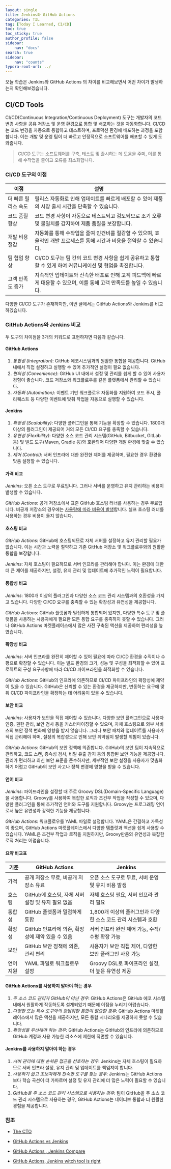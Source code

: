 ```yaml
---
layout: single
title: Jenkins와 GitHub Actions 
categories: TIL
tag: [Today I Learned, CI/CD]
toc: true
toc_sticky: true
author_profile: false
sidebar:
    nav: "docs"
search: true
sidebar:
    nav: "counts"
typora-root-url: ../
---
```


  오늘 학습은 Jenkins와  GitHub Actions 의 차이를 비교해보면서 어떤 차이가 발생하는지 확인해보겠습니다.

## CI/CD Tools

CI/CD(Continuous Integration/Continuous Deployment) 도구는 개발자의 코드 변경 사항을 공유 저장소 및 운영 환경으로 통합 및 배포하는 것을 자동화합니다. CI/CD는 코드 변경을 자동으로 통합하고 테스트하며, 프로덕션 환경에 배포하는 과정을 포함합니다. 이는 개발 및 운영 팀이 더 빠르고 안정적으로 소프트웨어를 배포할 수 있게 도와줍니다.

> CI/CD 도구는 소프트웨어를 구축, 테스트 및 출시하는 데 도움을 주며, 이를 통해 수작업을 줄이고 오류를 최소화합니다.

### CI/CD 도구의 이점

| 이점                | 설명                                                         |
| ------------------- | ------------------------------------------------------------ |
| 더 빠른 릴리스 속도 | 릴리스 자동화로 인해 업데이트를 빠르게 배포할 수 있어 제품의 시장 출시 시간을 단축할 수 있습니다. |
| 코드 품질 향상      | 코드 변경 사항이 자동으로 테스트되고 검토되므로 조기 오류 및 불일치를 감지하여 제품 품질을 보장합니다. |
| 개발 비용 절감      | 자동화를 통해 수작업을 줄여 인건비를 절감할 수 있으며, 효율적인 개발 프로세스를 통해 시간과 비용을 절약할 수 있습니다. |
| 팀 협업 향상        | CI/CD 도구는 팀 간의 코드 변경 사항을 쉽게 공유하고 통합할 수 있게 하여 커뮤니케이션 및 협업을 촉진합니다. |
| 고객 만족도 증가    | 지속적인 업데이트와 신속한 배포로 인해 고객 피드백에 빠르게 대응할 수 있으며, 이를 통해 고객 만족도를 높일 수 있습니다. |

다양한 CI/CD 도구가 존재하지만, 이번 글에서는 GitHub Actions와 Jenkins를 비교하겠습니다.



### GitHub Actions와 Jenkins 비교

두 도구의 차이점을 3개의 키워드로 표현하자면 다음과 같습니다.



#### GitHub Actions

1. *통합성 (Integration)*: GitHub 에코시스템과의 원활한 통합을 제공합니다. GitHub 내에서 직접 설정하고 실행할 수 있어 추가적인 설정이 필요 없습니다.
2. *편의성 (Convenience)*: GitHub UI 내에서 설정 및 관리를 쉽게 할 수 있어 사용자 경험이 좋습니다. 코드 저장소와 워크플로우를 같은 플랫폼에서 관리할 수 있습니다.
3. *자동화 (Automation)*: 이벤트 기반 워크플로우 자동화를 지원하여 코드 푸시, 풀 리퀘스트 등 다양한 이벤트에 맞춰 작업을 자동으로 실행할 수 있습니다.



#### Jenkins

1. *확장성 (Scalability)*: 다양한 플러그인을 통해 기능을 확장할 수 있습니다. 1800개 이상의 플러그인이 제공되어 거의 모든 CI/CD 요구를 충족할 수 있습니다.
2. *유연성 (Flexibility)*: 다양한 소스 코드 관리 시스템(GitHub, Bitbucket, GitLab 등) 및 빌드 도구(Maven, Gradle 등)와 호환되어 다양한 개발 환경에 맞출 수 있습니다.
3. *제어 (Control)*: 서버 인프라에 대한 완전한 제어를 제공하며, 필요한 경우 환경을 맞춤 설정할 수 있습니다.



#### 가격 비교

*Jenkins*: 오픈 소스 도구로 무료입니다. 그러나 서버를 운영하고 유지 관리하는 비용이 발생할 수 있습니다.

*GitHub Actions*: 공개 저장소에서 표준 GitHub 호스팅 러너를 사용하는 경우 무료입니다. 비공개 저장소의 경우에는 [사용량에 따라 비용이 발생](https://docs.github.com/ko/billing/managing-billing-for-github-actions/about-billing-for-github-actions)합니다. 셀프 호스팅 러너를 사용하는 경우 비용이 들지 않습니다.

#### 호스팅 비교

*GitHub Actions*: GitHub에 호스팅되므로 자체 서버를 설정하고 유지 관리할 필요가 없습니다. 이는 시간과 노력을 절약하고 기존 GitHub 저장소 및 워크플로우와의 원활한 통합을 보장합니다.

*Jenkins*: 자체 호스팅이 필요하므로 서버 인프라를 관리해야 합니다. 이는 환경에 대한 더 큰 제어를 제공하지만, 설정, 유지 관리 및 업데이트에 추가적인 노력이 필요합니다.

#### 통합성 비교

*Jenkins*: 1800개 이상의 플러그인과 다양한 소스 코드 관리 시스템과의 호환성을 가지고 있습니다. 다양한 CI/CD 요구를 충족할 수 있는 확장성과 유연성을 제공합니다.

*GitHub Actions*: GitHub 플랫폼과 밀접하게 통합되어 있지만, 다양한 특수 도구 및 플랫폼을 사용하는 사용자에게 필요한 모든 통합 요구를 충족하지 못할 수 있습니다. 그러나 GitHub Actions 마켓플레이스에서 많은 사전 구축된 액션을 제공하여 편리성을 높였습니다.

#### 확장성 비교

*Jenkins*: 서버 인프라를 완전히 제어할 수 있어 필요에 따라 CI/CD 환경을 수직이나 수평으로 확장할 수 있습니다. 이는 빌드 환경의 크기, 성능 및 구성을 최적화할 수 있어 프로젝트의 구성 요구사항에 따라 CI/CD 파이프라인을 최적화할 수 있습니다.

*GitHub Actions*: GitHub의 인프라에 의존하므로 CI/CD 파이프라인의 확장성에 제약이 있을 수 있습니다. GitHub은 신뢰할 수 있는 환경을 제공하지만, 변동하는 요구에 맞춰 CI/CD 파이프라인을 확장하는 데 어려움이 있을 수 있습니다.

#### 보안 비교

*Jenkins*: 사용자가 보안을 직접 제어할 수 있습니다. 다양한 보안 플러그인으로 사용자 인증, 권한 관리, 보안 검사 등을 커스터마이징할 수 있으며, 자체 호스팅으로 외부 서비스의 보안 정책 변화에 영향을 받지 않습니다. 그러나 보안 패치와 업데이트를 사용자가 직접 관리해야 하며, 설정의 복잡성으로 인해 보안 취약점이 발생할 위험이 있습니다.

*GitHub Actions*: GitHub의 보안 정책에 의존합니다. GitHub의 보안 팀이 지속적으로 관리하고, 코드 스캔, 종속성 검사, 비밀 유출 감지 등의 통합된 보안 기능을 제공합니다. 관리가 편리하고 최신 보안 표준을 준수하지만, 세부적인 보안 설정을 사용자가 맞춤화하기 어렵고 GitHub의 보안 사고나 정책 변경에 영향을 받을 수 있습니다.



#### 언어 비교

*Jenkins*: 파이프라인을 설정할 때 주로 Groovy DSL(Domain-Specific Language)을 사용합니다. Groovy를 사용하여 복잡한 로직과 조건부 작업을 작성할 수 있으며, 다양한 플러그인을 통해 추가적인 언어와 도구를 지원합니다. Groovy는 프로그래밍 언어로서 높은 유연성과 강력한 기능을 제공합니다.

*GitHub Actions*: 워크플로우를 YAML 파일로 설정합니다. YAML은 간결하고 가독성이 좋으며, GitHub Actions 마켓플레이스에서 다양한 템플릿과 액션을 쉽게 사용할 수 있습니다. YAML은 조건부 작업과 로직을 지원하지만, Groovy만큼의 유연성과 복잡한 로직 처리는 어렵습니다.



#### 요약 비교표

| 기준      | GitHub Actions                                    | Jenkins                                                      |
| --------- | ------------------------------------------------- | ------------------------------------------------------------ |
| 가격      | 공개 저장소 무료, 비공개 저장소 유료              | 오픈 소스 도구로 무료, 서버 운영 및 유지 비용 발생           |
| 호스팅    | GitHub에 호스팅, 자체 서버 설정 및 유지 필요 없음 | 자체 호스팅 필요, 서버 인프라 관리 필요                      |
| 통합성    | GitHub 플랫폼과 밀접하게 통합                     | 1,800개 이상의 플러그인과 다양한 소스 코드 관리 시스템과 호환 |
| 확장성    | GitHub 인프라에 의존, 확장성에 제약 있을 수 있음  | 서버 인프라 완전 제어 가능, 수직/수평 확장 가능              |
| 보안      | GitHub 보안 정책에 의존, 관리 편리                | 사용자가 보안 직접 제어, 다양한 보안 플러그인 사용 가능      |
| 언어 지원 | YAML 파일로 워크플로우 설정                       | Groovy DSL로 파이프라인 설정, 더 높은 유연성 제공            |



#### GitHub Actions를 사용하지 말아야 하는 경우

1. *주 소스 코드 관리가 GitHub이 아닌 경우*: GitHub Actions은 GitHub 에코 시스템 내에서 원활하게 작동하도록 설계되었기 때문에 이점을 누리기 어렵습니다.
2. *다양한 또는 특수 도구와의 광범위한 통합이 필요한 경우*: GitHub Actions 마켓플레이스에서 많은 액션을 제공하지만, 모든 통합 시나리오를 제공하지 못할 수 있습니다.
3. *확장성을 우선해야 하는 경우*: GitHub Actions는 GitHub의 인프라에 의존하므로 GitHub 계정과 사용 가능한 리소스에 제한에 직면할 수 있습니다.

#### Jenkins를 사용하지 말아야 하는 경우

1. *서버 관리에 대한 손쉬운 접근을 선호하는 경우*: Jenkins는 자체 호스팅이 필요하므로 서버 인프라 설정, 유지 관리 및 업데이트를 책임져야 합니다.
2. *사용하기 쉽고 초보자에게 친숙한 도구를 찾는 경우*: Jenkins는 GitHub Actions보다 학습 곡선이 더 가파르며 설정 및 유지 관리에 더 많은 노력이 필요할 수 있습니다.
3. *GitHub을 주 소스 코드 관리 시스템으로 사용하는 경우*: 팀이 GitHub을 주 소스 코드 관리 시스템으로 사용하는 경우, GitHub Actions는 네이티브 통합과 더 원활한 경험을 제공합니다.



### 참조

+ [The CTO](https://thectoclub.com/tools/best-ci-cd-tools/#h-selection-criteria-for-ci-cd-tools)

+ [GitHub Actions vs Jenkins](https://www.enterprisenetworkingplanet.com/management/github-actions-vs-jenkins/)

+ [GitHub Actions , Jenkins Compare](https://dev.to/pavankulkarni/jenkins-vs-github-actions-a-comprehensive-comparison-for-effective-cicd-automation-22n0)

+ [GitHub Actions, Jenkins witch tool is right](https://www.javahabit.com/jenkins-vs-github-actions-which-cicd-tool-is-right/)
